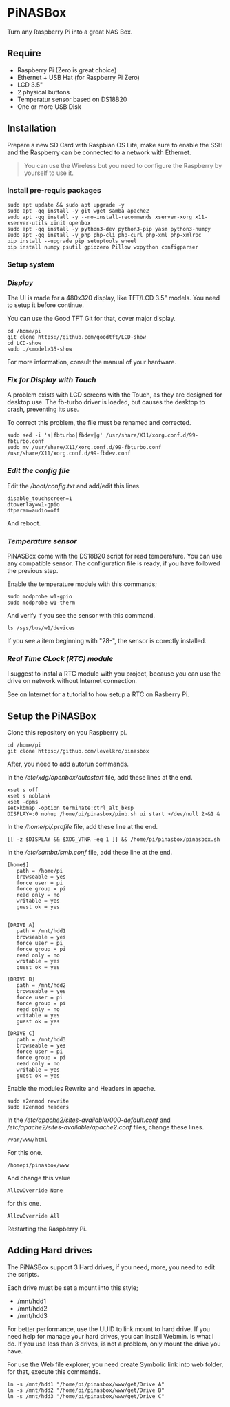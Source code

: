 # PiNASBox
Turn any Raspberry Pi into a great NAS Box.

## Require

* Raspberry Pi (Zero is great choice)
* Ethernet + USB Hat (for Raspberry Pi Zero)
* LCD 3.5"
* 2 physical buttons
* Temperatur sensor based on DS18B20
* One or more USB Disk

## Installation

Prepare a new SD Card with Raspbian OS Lite, make sure to enable the SSH and the Raspberry can be connected to a network with Ethernet.

> You can use the Wireless but you need to configure the Raspberry by yourself to use it.

### Install pre-requis packages

```
sudo apt update && sudo apt upgrade -y
sudo apt -qq install -y git wget samba apache2 
sudo apt -qq install -y --no-install-recommends xserver-xorg x11-xserver-utils xinit openbox
sudo apt -qq install -y python3-dev python3-pip yasm python3-numpy
sudo apt -qq install -y php php-cli php-curl php-xml php-xmlrpc
pip install --upgrade pip setuptools wheel
pip install numpy psutil gpiozero Pillow wxpython configparser 
```

### Setup system

### *Display*

The UI is made for a 480x320 display, like TFT/LCD 3.5" models. You need to setup it before continue.

You can use the Good TFT Git for that, cover major display.

```
cd /home/pi
git clone https://github.com/goodtft/LCD-show
cd LCD-show
sudo ./<model>35-show
```

For more information, consult the manual of your hardware.


### *Fix for Display with Touch*

A problem exists with LCD screens with the Touch, as they are designed for desktop use. The fb-turbo driver is loaded, but causes the desktop to crash, preventing its use.

To correct this problem, the file must be renamed and corrected.

```
sudo sed -i 's|fbturbo|fbdev|g' /usr/share/X11/xorg.conf.d/99-fbturbo.conf
sudo mv /usr/share/X11/xorg.conf.d/99-fbturbo.conf /usr/share/X11/xorg.conf.d/99-fbdev.conf
```

### *Edit the config file*

Edit the */boot/config.txt* and add/edit this lines.

```
disable_touchscreen=1
dtoverlay=w1-gpio
dtparam=audio=off
```

And reboot.

### *Temperature sensor*

PiNASBox come with the DS18B20 script for read temperature. You can use any compatible sensor. 
The configuration file is ready, if you have followed the previous step. 

Enable the temperature module with this commands;

```
sudo modprobe w1-gpio
sudo modprobe w1-therm
```

And verify if you see the sensor with this command.

```
ls /sys/bus/w1/devices
```

If you see a item beginning with "28-", the sensor is corectly installed.

### *Real Time CLock (RTC) module*

I suggest to instal a RTC module with you project, because you can use the drive on network without Internet connection.

See on Internet for a tutorial to how setup a RTC on Rasberry Pi.

## Setup the PiNASBox

Clone this repository on you Raspberry pi.

```
cd /home/pi
git clone https://github.com/levelkro/pinasbox
```

After, you need to add autorun commands.

In the */etc/xdg/openbox/autostart* file, add these lines at the end.

```
xset s off
xset s noblank
xset -dpms
setxkbmap -option terminate:ctrl_alt_bksp
DISPLAY=:0 nohup /home/pi/pinasbox/pinb.sh ui start >/dev/null 2>&1 &
```

In the */home/pi/.profile* file, add these line at the end.

```
[[ -z $DISPLAY && $XDG_VTNR -eq 1 ]] && /home/pi/pinasbox/pinasbox.sh
```

In the */etc/samba/smb.conf* file, add these line at the end.

```
[home$]
   path = /home/pi
   browseable = yes
   force user = pi
   force group = pi
   read only = no
   writable = yes
   guest ok = yes


[DRIVE A]
   path = /mnt/hdd1
   browseable = yes
   force user = pi
   force group = pi
   read only = no
   writable = yes
   guest ok = yes

[DRIVE B]
   path = /mnt/hdd2
   browseable = yes
   force user = pi
   force group = pi
   read only = no
   writable = yes
   guest ok = yes

[DRIVE C]
   path = /mnt/hdd3
   browseable = yes
   force user = pi
   force group = pi
   read only = no
   writable = yes
   guest ok = yes
```
Enable the modules Rewrite and Headers in apache.

```
sudo a2enmod rewrite
sudo a2enmod headers
```

In the */etc/apache2/sites-available/000-default.conf* and */etc/apache2/sites-available/apache2.conf* files, change these lines.

```
/var/www/html
```
For this one.
```
/homepi/pinasbox/www
```

And change this value
```
AllowOverride None
```
for this one.
```
AllowOverride All
```

Restarting the Raspberry Pi.

## Adding Hard drives

The PiNASBox support 3 Hard drives, if you need, more, you need to edit the scripts.

Each drive must be set a mount into this style;

- /mnt/hdd1
- /mnt/hdd2
- /mnt/hdd3


For better performance, use the UUID to link mount to hard drive. If you need help for manage your hard drives, you can install Webmin. Is what I do. If you use less than 3 drives, is not a problem, only mount the drive you have.

For use the Web file explorer, you need create Symbolic link into web folder, for that, execute this commands.

```
ln -s /mnt/hdd1 "/home/pi/pinasbox/www/get/Drive A"
ln -s /mnt/hdd2 "/home/pi/pinasbox/www/get/Drive B"
ln -s /mnt/hdd3 "/home/pi/pinasbox/www/get/Drive C"
```

